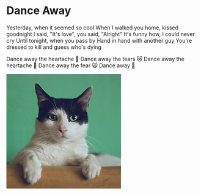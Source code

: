# Dance Away

Yesterday, when it seemed so cool
When I walked you home, kissed goodnight
I said, "It's love", you said, "Alright"
It's funny how, I could never cry
Until tonight, when you pass by
Hand in hand with another guy
You're dressed to kill and guess who's dying

Dance away the heartache 💃
Dance away the tears 😿
Dance away the heartache 💃
Dance away the fear 🙀
Dance away 💃

![cat](cat.jpg)
